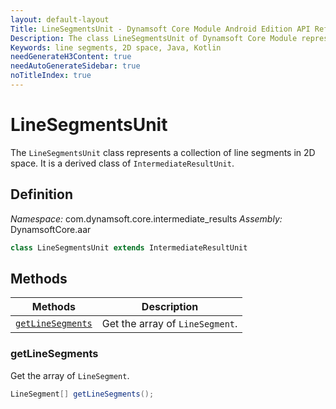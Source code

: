 ```yaml
---
layout: default-layout
Title: LineSegmentsUnit - Dynamsoft Core Module Android Edition API Reference
Description: The class LineSegmentsUnit of Dynamsoft Core Module represents a collection of line segments in 2D space.
Keywords: line segments, 2D space, Java, Kotlin
needGenerateH3Content: true
needAutoGenerateSidebar: true
noTitleIndex: true
---
```


# LineSegmentsUnit

The `LineSegmentsUnit` class represents a collection of line segments in 2D space. It is a derived class of `IntermediateResultUnit`.

## Definition

*Namespace:* com.dynamsoft.core.intermediate_results
*Assembly:* DynamsoftCore.aar

```java
class LineSegmentsUnit extends IntermediateResultUnit
```

## Methods

| Methods | Description |
| ------- | ----------- |
| [`getLineSegments`](#getlinesegments) | Get the array of `LineSegment`. |

### getLineSegments

Get the array of `LineSegment`.

```java
LineSegment[] getLineSegments();
```
